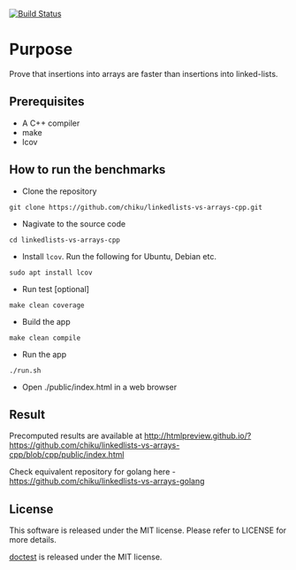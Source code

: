 [![Build Status](https://github.com/chiku/linkedlists-vs-arrays-cpp/actions/workflows/build.yml/badge.svg)](https://github.com/chiku/linkedlists-vs-arrays-cpp/actions/workflows/build.yml)

Purpose
=======

Prove that insertions into arrays are faster than insertions into linked-lists.

Prerequisites
-------------
* A C++ compiler
* make
* lcov

How to run the benchmarks
-------------------------

* Clone the repository
```
git clone https://github.com/chiku/linkedlists-vs-arrays-cpp.git
```

* Nagivate to the source code
```
cd linkedlists-vs-arrays-cpp
```

* Install `lcov`. Run the following for Ubuntu, Debian etc.
```
sudo apt install lcov
```

* Run test [optional]
```
make clean coverage
```

* Build the app
```
make clean compile
```

* Run the app
```
./run.sh
```

* Open ./public/index.html in a web browser

Result
------

Precomputed results are available at http://htmlpreview.github.io/?https://github.com/chiku/linkedlists-vs-arrays-cpp/blob/cpp/public/index.html


Check equivalent repository for golang here - https://github.com/chiku/linkedlists-vs-arrays-golang


License
-------
This software is released under the MIT license. Please refer to LICENSE for more details.

[doctest](https://github.com/doctest/doctest) is released under the MIT license.
